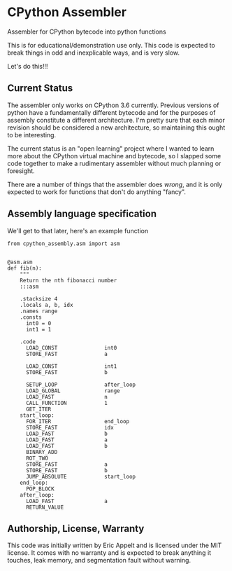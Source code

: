 # CPython Assembler

Assembler for CPython bytecode into python functions

This is for educational/demonstration use only. This code is expected
to break things in odd and inexplicable ways, and is very slow.

Let's do this!!!

## Current Status

The assembler only works on CPython 3.6 currently. Previous versions of
python have a fundamentally different bytecode and for the purposes of
assembly constitute a different architecture. I'm pretty sure that each
minor revision should be considered a new architecture, so maintaining this
ought to be interesting.

The current status is an "open learning" project where I wanted to learn
more about the CPython virtual machine and bytecode, so I slapped some code
together to make a rudimentary assembler without much planning or
foresight.

There are a number of things that the assembler does _wrong_, and it is
only expected to work for functions that don't do anything "fancy".

## Assembly language specification

We'll get to that later, here's an example function

    from cpython_assembly.asm import asm


    @asm.asm
    def fib(n):
        """
        Return the nth fibonacci number
        :::asm

        .stacksize 4
        .locals a, b, idx
        .names range
        .consts
          int0 = 0
          int1 = 1

        .code
          LOAD_CONST               int0
          STORE_FAST               a

          LOAD_CONST               int1
          STORE_FAST               b

          SETUP_LOOP               after_loop
          LOAD_GLOBAL              range
          LOAD_FAST                n
          CALL_FUNCTION            1
          GET_ITER
        start_loop:
          FOR_ITER                 end_loop
          STORE_FAST               idx
          LOAD_FAST                b
          LOAD_FAST                a
          LOAD_FAST                b
          BINARY_ADD
          ROT_TWO
          STORE_FAST               a
          STORE_FAST               b
          JUMP_ABSOLUTE            start_loop
        end_loop:
          POP_BLOCK
        after_loop:
          LOAD_FAST                a
          RETURN_VALUE

## Authorship, License, Warranty

This code was initially written by Eric Appelt and is licensed under the
MIT license. It comes with no warranty and is expected to break anything it
touches, leak memory, and segmentation fault without warning.
